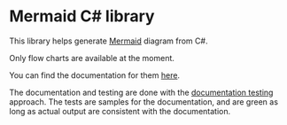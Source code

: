 # Mermaid C# library

This library helps generate [Mermaid](https://mermaid-js.github.io/mermaid/#/) diagram from C#.

Only flow charts are available at the moment.

You can find the documentation for them [here](./Nmermaid.DocAsTests/Docs/FlowchartDoc.All.verified.md).

The documentation and testing are done with the [documentation testing](https://sfauvel.github.io/documentationtesting/) approach. The tests are samples for the documentation, and are green as long as actual output are consistent with the documentation.
